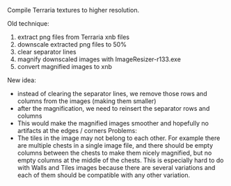 Compile Terraria textures to higher resolution.

Old technique:
1. extract png files from Terraria xnb files
2. downscale extracted png files to 50%
3. clear separator lines
4. magnify downscaled images with ImageResizer-r133.exe
5. convert magnified images to xnb

New idea:
- instead of clearing the separator lines, we remove those rows and columns from the images (making them smaller)
- after the magnification, we need to reinsert the separator rows and columns
- This would make the magnified images smoother and hopefully no artifacts at the edges / corners
Problems:
- The tiles in the image may not belong to each other. For example there are multiple chests in a single image file, and there should be empty columns between the chests to make them nicely magnified, but no empty columns at the middle of the chests. This is especially hard to do with Walls and Tiles images because there are several variations and each of them should be compatible with any other variation.
